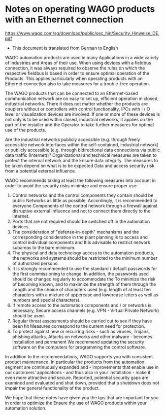 # Notes on operating WAGO products with an Ethernet connection

https://www.wago.com/sg/download/public/sec_hin/Security_Hinweise_DE.pdf

* This document is translated from German to English

WAGO automation products are used in many Applications in a wide variety of industries and
Areas of their use. When using devices with a fieldbus connection, it was always required
to observe the rules on which the respective fieldbus is based in order to ensure optimal operation of the
Products. This applies particularly when operating products with an Ethernet connection
also to take measures for a trouble-free operation.  

The WAGO products that can be connected to an Ethernet-based communication network are on
easy to set up, efficient operation in closed, industrial networks. There
it does not matter whether the products are couplers without or controllers with control functionality,
IPCs with I / O level or visualization devices are involved: If one or more of these devices is not only
is to be used within closed, industrial networks, it applies on the part of the installer and the
Operator to take further measures for optimal use of the products.

Are the industrial networks publicly accessible (e.g. through freely accessible network interfaces
within the self-contained, industrial network) or publicly accessible (e.g. through
bidirectional data connections via public data traffic (Internet))?
Organizational and technical measures are taken to protect the internal network and the
Ensure data integrity. The measures to be taken depend on what is to be expected
Data and access security risk from a potential external influence.

WAGO recommends taking at least the following measures into account in order to avoid the security risks
minimize and ensure proper use:

1. Control networks and the control components they contain should be public
Networks as little as possible. Accordingly, it is recommended to everyone
Components of the control network through a firewall against disruptive external influence
and not to connect them directly to the internet.
2. Ports that are not required should be switched off in the automation devices.
3. The consideration of "defense-in-depth" mechanisms and the corresponding consideration in
the plant planning is to access and control individual components and
It is advisable to restrict network subareas to the bare minimum.
4. The physical and data technology access to the automation products, the networks
and systems should be restricted to the minimum number of authorized persons.
5. It is strongly recommended to use the standard / default passwords for the first commissioning
to change. In addition, the passwords used should be changed regularly to accommodate the
To minimize the risk of becoming known, and to maximize the strength of them through the
Length and the choice of characters used (e.g. length of at least ten
characters with a mixture of uppercase and lowercase letters as well as numbers and special characters).
6. If remote access to the automation components and / or networks is necessary,
Secure access channels (e.g. VPN - Virtual Private Network) should be used.
7. Regular threat assessments should be carried out to see if they have been hit
Measures correspond to the current need for protection.
8. To protect against new or recurring risks - such as viruses, Trojans, phishing attacks,
Attacks on networks and other malware - becomes installation and permanent
We recommend updating the security software on the computers for programming the control software.

In addition to the recommendations, WAGO supports you with consistent product maintenance. In particular
the products from the automation segment are continuously expanded and -
improvements that enable use in our customers' applications - and thus also in your installation -
make it even more attractive and secure. Reported, potential security gaps are examined and evaluated
and shut down, provided that a shutdown does not impair the general functionality of the product.

We hope that these notes have given you the tips that are important for you in order to optimize the
Ensure the use of WAGO products within your automation solution.
